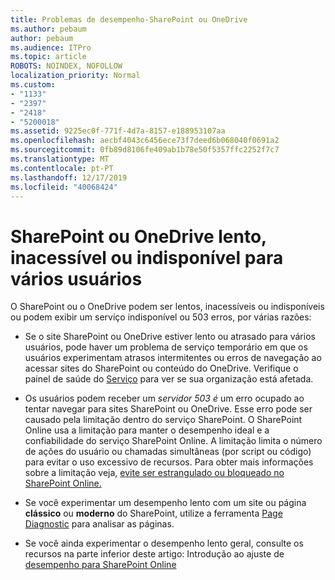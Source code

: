 ```yaml
---
title: Problemas de desempenho-SharePoint ou OneDrive
ms.author: pebaum
author: pebaum
ms.audience: ITPro
ms.topic: article
ROBOTS: NOINDEX, NOFOLLOW
localization_priority: Normal
ms.custom:
- "1133"
- "2397"
- "2418"
- "5200018"
ms.assetid: 9225ec0f-771f-4d7a-8157-e188953107aa
ms.openlocfilehash: aecbf4043c6456ece73f7deed6b068040f0691a2
ms.sourcegitcommit: 0fb89d8106fe409ab1b78e50f5357ffc2252f7c7
ms.translationtype: MT
ms.contentlocale: pt-PT
ms.lasthandoff: 12/17/2019
ms.locfileid: "40068424"
---
```

# <a name="sharepoint-or-onedrive-slow-inaccessible-or-unavailable-for-multiple-users"></a>SharePoint ou OneDrive lento, inacessível ou indisponível para vários usuários

O SharePoint ou o OneDrive podem ser lentos, inacessíveis ou indisponíveis ou podem exibir um serviço indisponível ou 503 erros, por várias razões:
  
- Se o site SharePoint ou OneDrive estiver lento ou atrasado para vários usuários, pode haver um problema de serviço temporário em que os usuários experimentam atrasos intermitentes ou erros de navegação ao acessar sites do SharePoint ou conteúdo do OneDrive. Verifique o painel de saúde do [Serviço](https://admin.microsoft.com/AdminPortal/Home#/servicehealth) para ver se sua organização está afetada.
  
- Os usuários podem receber um *servidor 503 é* um erro ocupado ao tentar navegar para sites SharePoint ou OneDrive. Esse erro pode ser causado pela limitação dentro do serviço SharePoint. O SharePoint Online usa a limitação para manter o desempenho ideal e a confiabilidade do serviço SharePoint Online. A limitação limita o número de ações do usuário ou chamadas simultâneas (por script ou código) para evitar o uso excessivo de recursos. Para obter mais informações sobre a limitação veja, [evite ser estrangulado ou bloqueado no SharePoint Online.](https://docs.microsoft.com/sharepoint/dev/general-development/how-to-avoid-getting-throttled-or-blocked-in-sharepoint-online)

- Se você experimentar um desempenho lento com um site ou página **clássico** ou **moderno** do SharePoint, utilize a ferramenta [Page Diagnostic](https://aka.ms/perftool) para analisar as páginas.
  
- Se você ainda experimentar o desempenho lento geral, consulte os recursos na parte inferior deste artigo: Introdução ao ajuste de [desempenho para SharePoint Online](https://go.microsoft.com/fwlink/?linkid=2024334)
  